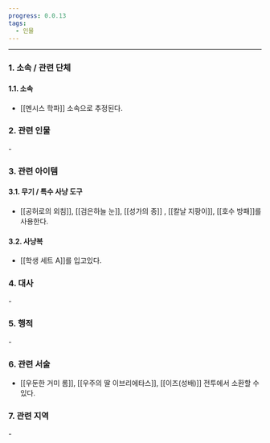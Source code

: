 ```yaml
---
progress: 0.0.13
tags:
  - 인물
---
```

---
### 1. 소속 / 관련 단체
#### 1.1. 소속
- [[멘시스 학파]] 소속으로 추정된다.
### 2. 관련 인물
\-
### 3. 관련 아이템
#### 3.1. 무기 / 특수 사냥 도구
- [[공허로의 외침]], [[검은하늘 눈]], [[성가의 종]] , [[칼날 지팡이]], [[호수 방패]]를 사용한다.
#### 3.2. 사냥복
- [[학생 세트 A]]를 입고있다.
### 4. 대사
\-

### 5. 행적
\-

### 6. 관련 서술
- [[우둔한 거미 롬]], [[우주의 딸 이브리에타스]], [[이즈(성배)]] 전투에서 소환할 수 있다.
### 7. 관련 지역
\-